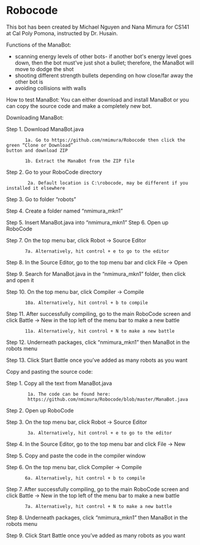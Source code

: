 # Robocode
This bot has been created by Michael Nguyen and Nana Mimura for CS141 at Cal Poly Pomona, instructed by Dr. Husain.

Functions of the ManaBot:
- scanning energy levels of other bots- if another bot's energy level goes down, then the bot must've just shot a bullet; therefore, the    ManaBot will move to dodge the shot
- shooting different strength bullets depending on how close/far away the other bot is
- avoiding collisions with walls

How to test ManaBot:
You can either download and install ManaBot or you can copy the source code and make a completely new bot.

Downloading ManaBot:

Step 1. Download ManaBot.java

           1a. Go to https://github.com/nmimura/Robocode then click the green “Clone or Download”
    button and download ZIP
    
           1b. Extract the ManaBot from the ZIP file
           
Step 2. Go to your RoboCode directory

            2a. Default location is C:\robocode, may be different if you installed it elsewhere
            
Step 3. Go to folder “robots”

Step 4. Create a folder named “nmimura_mkn1”

Step 5. Insert ManaBot.java into “nmimura_mkn1”
Step 6. Open up RoboCode

Step 7. On the top menu bar, click Robot -> Source Editor

           7a. Alternatively, hit control + e to go to the editor
           
Step 8. In the Source Editor, go to the top menu bar and click File -> Open

Step 9. Search for ManaBot.java in the “nmimura_mkn1” folder, then click and open it

Step 10. On the top menu bar, click Compiler -> Compile

           10a. Alternatively, hit control + b to compile
           
Step 11. After successfully compiling, go to the main RoboCode screen and click Battle -> New in the top left of the menu bar to make a new battle

           11a. Alternatively, hit control + N to make a new battle
           
Step 12. Underneath packages, click “nmimura_mkn1” then ManaBot in the robots menu

Step 13. Click Start Battle once you’ve added as many robots as you want

Copy and pasting the source code: 

Step 1. Copy all the text from ManaBot.java

            1a. The code can be found here:  
            https://github.com/nmimura/Robocode/blob/master/ManaBot.java
            
Step 2. Open up RoboCode

Step 3. On the top menu bar, click Robot -> Source Editor

            3a. Alternatively, hit control + e to go to the editor
            
Step 4. In the Source Editor, go to the top menu bar and click File -> New

Step 5. Copy and paste the code in the compiler window

Step 6. On the top menu bar, click Compiler -> Compile

           6a. Alternatively, hit control + b to compile
           
Step 7. After successfully compiling, go to the main RoboCode screen and click Battle -> New in the top left of the menu bar to make a new battle

           7a. Alternatively, hit control + N to make a new battle
           
Step 8. Underneath packages, click “nmimura_mkn1” then ManaBot in the robots menu

Step 9. Click Start Battle once you’ve added as many robots as you want
